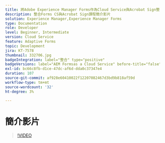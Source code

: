 ```yaml
---
title: 將Adobe Experience Manager Forms作為Cloud Service與Acrobat Sign整合
description: 整合Forms CS與Acrobat Sign課程簡介影片
solution: Experience Manager,Experience Manager Forms
type: Documentation
role: Developer
level: Beginner, Intermediate
version: Cloud Service
feature: Adaptive Forms
topic: Development
jira: KT-7578
thumbnail: 332706.jpg
badgeIntegration: label="整合" type="positive"
badgeVersions: label="AEM Formsas a Cloud Service" before-title="false"
exl-id: bc66c8fb-d1ce-47dc-af6d-dda0c37347e4
duration: 107
source-git-commit: af928e60410022f12207082467d3bd9b818af59d
workflow-type: tm+mt
source-wordcount: '32'
ht-degree: 3%

---
```


# 簡介影片


>[!VIDEO](https://video.tv.adobe.com/v/332706?quality=12&learn=on)
